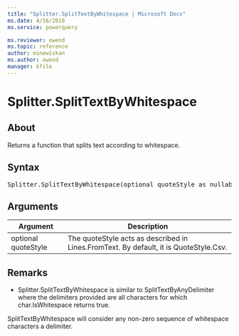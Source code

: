 ```yaml
---
title: "Splitter.SplitTextByWhitespace | Microsoft Docs"
ms.date: 4/16/2018
ms.service: powerquery

ms.reviewer: owend
ms.topic: reference
author: minewiskan
ms.author: owend
manager: kfile
---
```

# Splitter.SplitTextByWhitespace

  
## About  
Returns a function that splits text according to whitespace.  
  
## Syntax

<pre>
Splitter.SplitTextByWhitespace(optional quoteStyle as nullable number) as function  
</pre>
  
## Arguments  
  
|Argument|Description|  
|------------|---------------|  
|optional quoteStyle|The quoteStyle acts as described in Lines.FromText.  By default, it is QuoteStyle.Csv.|  
  
## <a name="__toc360789922"></a>Remarks  
  
-   Splitter.SplitTextByWhitespace is similar to SplitTextByAnyDelimiter where the delimiters provided are all characters for which char.IsWhitespace returns true.  
  
SplitTextByWhitespace will consider any non-zero sequence of whitespace characters a delimiter.  
  
